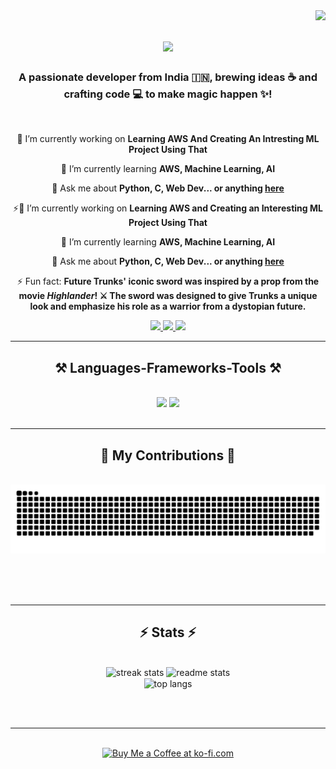 <img align="right" src="https://visitor-badge.laobi.icu/badge?page_id=duckworthcodes.hiii" />

<h1 align="center">
    <img src="https://readme-typing-svg.herokuapp.com/?font=Righteous&size=35&center=true&vCenter=true&width=500&height=70&duration=4000&lines=Hello+World!+🌍;+System.out.println('Hi+Coders!');+print('I'm+Vaibhav+Verma');+cout+%3C%3C+'Welcome+to+my+GitHub!';" />



<h3 align="center">A passionate developer from India 🇮🇳, brewing ideas ☕ and crafting code 💻 to make magic happen ✨!</h3>


<br/>

<div align="center">
 
 🔭 I’m currently working on **Learning AWS And Creating An Intresting ML Project Using That**
 
 🌱 I’m currently learning **AWS, Machine Learning, AI**

💬 Ask me about **Python, C, Web Dev... or anything [here](https://github.com/duckworthcodes/issuesandforums/issues)**

⚡🔭 I’m currently working on **Learning AWS and Creating an Interesting ML Project Using That**

🌱 I’m currently learning **AWS, Machine Learning, AI**

💬 Ask me about **Python, C, Web Dev... or anything [here](https://github.com/duckworthcodes/issuesandforums/issues)**

⚡ Fun fact: **Future Trunks' iconic sword was inspired by a prop from the movie *Highlander*! ⚔️ The sword was designed to give Trunks a unique look and emphasize his role as a warrior from a dystopian future.**


 </div>
 
<div align="center"> 
  <a href="mailto:pduckworthcodesgithub@gmail.com">
    <img src="https://img.shields.io/badge/Gmail-333333?style=for-the-badge&logo=gmail&logoColor=red" />
  </a>
  <a href="www.linkedin.com/in/vaibhav-verma1">
    <img src="https://img.shields.io/badge/LinkedIn-0077B5?style=for-the-badge&logo=linkedin&logoColor=white" target="_blank" />
  </a>
  <a href="https://github.com/duckworthcodes" >
     <img src="https://img.shields.io/badge/Portfolio-FF5722?style=for-the-badge&logo=todoist&logoColor=white" target="_blank" /> <!-- sqlite, safari, google-chrome are other good icon options -->
  </a>
</div>

 <hr/>
 
<h2 align="center">⚒️ Languages-Frameworks-Tools ⚒️</h2>
<br/>
<div align="center">
    <img src="https://skillicons.dev/icons?i=html,css,vscode,github,git,r" />
    <img src="https://skillicons.dev/icons?i=python,javascript,c,java,mysql" /><br>
</div>

<br/>
<hr/>

<div align="center">
  <h2>🐍 My Contributions 🐍</h2>
  <br>
  <img alt="snake eating my contributions" src="https://raw.githubusercontent.com/salesp07/salesp07/output/github-contribution-grid-snake.svg" />
  
  <br/><br/><br/>
</div>

<hr/>

<h2 align="center">⚡ Stats ⚡</h2>
<br>
<div align=center>
  <img width=390 src="https://github-readme-streak-stats-salesp07.vercel.app/?user=salesp07&count_private=true&theme=react&border_radius=10" alt="streak stats"/>
  <img width=390 src="https://github-readme-stats-salesp07.vercel.app/api?username=salesp07&count_private=true&show_icons=true&theme=react&rank_icon=github&border_radius=10" alt="readme stats" />
  <br/>
  <img width=325 align="center" src="https://github-readme-stats-salesp07.vercel.app/api/top-langs/?username=salesp07&hide=HTML&langs_count=8&layout=compact&theme=react&border_radius=10&size_weight=0.5&count_weight=0.5&exclude_repo=github-readme-stats" alt="top langs" />
</div>

<br/><br/>

<hr/>

<br/>

<div align="center">
<a href='https://ko-fi.com/V7V4RAK9C' target='_blank'><img height='64' style='border:0px;height:64px;' src='https://storage.ko-fi.com/cdn/kofi1.png?v=3' border='0' alt='Buy Me a Coffee at ko-fi.com' /></a>
</div>

<br/>
